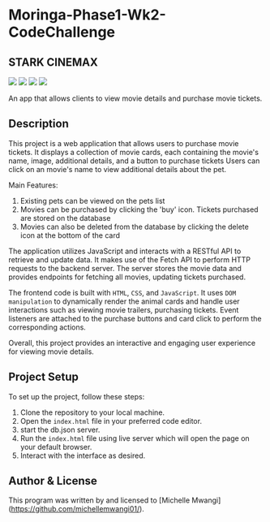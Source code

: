 # Moringa-Phase1-Wk2-CodeChallenge
## STARK CINEMAX
![](https://img.shields.io/badge/HTML5-E34F26?style=for-the-badge&logo=html5&logoColor=white)
![](https://img.shields.io/badge/CSS3-1572B6?style=for-the-badge&logo=css3&logoColor=white)
![](https://img.shields.io/badge/JavaScript-323330?style=for-the-badge&logo=javascript&logoColor=F7DF1E)
![](https://img.shields.io/badge/VSCode-0078D4?style=for-the-badge&logo=visual%20studio%20code&logoColor=white)
</br>

An app that allows clients to view movie details and purchase movie tickets.

## Description

This project is a web application that allows users to purchase movie tickets. It displays a collection of movie cards, each containing the movie's name, image, additional details, and a button to purchase tickets  Users can click on an movie's name to view additional details about the pet.

Main Features:
1. Existing pets can be viewed on the pets list 
3. Movies can be purchased by clicking the 'buy' icon. Tickets purchased are stored on the database
4. Movies can also be deleted from the database by clicking the delete icon at the bottom of the card


The application utilizes JavaScript and interacts with a RESTful API to retrieve and update data. It makes use of the Fetch API to perform HTTP requests to the backend server. The server stores the movie data and provides endpoints for fetching all movies, updating tickets purchased.

The frontend code is built with `HTML`, `CSS`, and `JavaScript`. It uses `DOM manipulation` to dynamically render the animal cards and handle user interactions such as viewing movie trailers, purchasing tickets. Event listeners are attached to the purchase buttons and card click to perform the corresponding actions.


Overall, this project provides an interactive and engaging user experience for viewing movie details. 

## Project Setup
To set up the project, follow these steps:
1. Clone the repository to your local machine.
2. Open the `index.html` file  in your preferred code editor.
3. start the db.json server.
4. Run the `index.html` file using live server which will open the page on your default browser.
5. Interact with the interface as desired.


## Author & License
This program was written by and licensed to [Michelle Mwangi] (https://github.com/michellemwangi01/).


